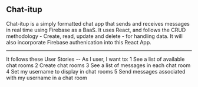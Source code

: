 ## Chat-itup

Chat-itup is a simply formatted chat app that sends and receives messages in real time using Firebase as a BaaS. It uses React, and follows the CRUD methodology - Create, read, update and delete - for handling data. It will also incorporate Firebase authenication into this React App.

--------

It follows these User Stories -- As I user, I want to:
1 See a list of available chat rooms
2 Create chat rooms
3 See a list of messages in each chat room
4 Set my username to display in chat rooms
5 Send messages associated with my username in a chat room
